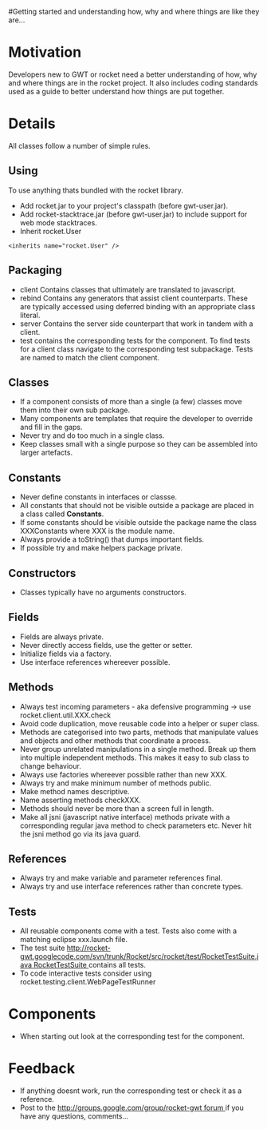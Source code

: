 #Getting started and understanding how, why and where things are like they are...
# Motivation #
Developers new to GWT or rocket need a better understanding of how, why and where things are in the rocket project. It also includes coding standards used as a guide to better understand how things are put together.

# Details #
All classes follow a number of simple rules.

## Using ##
To use anything thats bundled with the rocket library.
  * Add rocket.jar to your project's classpath (before gwt-user.jar).
  * Add rocket-stacktrace.jar (before gwt-user.jar) to include support for web mode stacktraces.
  * Inherit rocket.User
```
<inherits name="rocket.User" />
```

## Packaging ##
  * client Contains classes that ultimately are translated to javascript.
  * rebind Contains any generators that assist client counterparts. These are typically accessed using deferred binding with an appropriate class literal.
  * server Contains the server side counterpart that work in tandem with a client.
  * test contains the corresponding tests for the component. To find tests for a client class navigate to the corresponding test subpackage. Tests are named to match the client component.

## Classes ##
  * If a component consists of more than a single (a few) classes move them into their own sub package.
  * Many components are templates that require the developer to override and fill in the gaps.
  * Never try and do too much in a single class.
  * Keep classes small with a single purpose so they can be assembled into larger artefacts.

## Constants ##
  * Never define constants in interfaces or classse.
  * All constants that should not be visible outside a package are placed in a class called **Constants**.
  * If some constants should be visible outside the package name the class XXXConstants where XXX is the module name.
  * Always provide a toString() that dumps important fields.
  * If possible try and make helpers package private.

## Constructors ##
  * Classes typically have no arguments constructors.

## Fields ##
  * Fields are always private.
  * Never directly access fields, use the getter or setter.
  * Initialize fields via a factory.
  * Use interface references whereever possible.

## Methods ##
  * Always test incoming parameters - aka defensive programming -> use rocket.client.util.XXX.check
  * Avoid code duplication, move reusable code into a helper or super class.
  * Methods are categorised into two parts, methods that manipulate values and objects and other methods that coordinate a process.
  * Never group unrelated manipulations in a single method. Break up them into multiple independent methods. This makes it easy to sub class to change behaviour.
  * Always use factories whereever possible rather than new XXX.
  * Always try and make minimum number of methods public.
  * Make method names descriptive.
  * Name asserting methods checkXXX.
  * Methods should never be more than a screen full in length.
  * Make all jsni (javascript native interface) methods private with a corresponding regular java method to check parameters etc. Never hit the jsni method go via its java guard.

## References ##
  * Always try and make variable and parameter references final.
  * Always try and use interface references rather than concrete types.

## Tests ##
  * All reusable components come with a test. Tests also come with a matching eclipse xxx.launch file.
  * The test suite [http://rocket-gwt.googlecode.com/svn/trunk/Rocket/src/rocket/test/RocketTestSuite.java RocketTestSuite ](.md) contains all tests.
  * To code interactive tests consider using rocket.testing.client.WebPageTestRunner

# Components #
  * When starting out look at the corresponding test for the component.

# Feedback #
  * If anything doesnt work, run the corresponding test or check it as a reference.
  * Post to the [http://groups.google.com/group/rocket-gwt forum ](.md) if you have any questions, comments...
